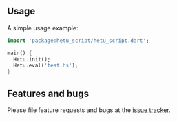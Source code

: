 ## Usage

A simple usage example:

```dart
import 'package:hetu_script/hetu_script.dart';

main() {
  Hetu.init();
  Hetu.eval('test.hs');
}
```

## Features and bugs

Please file feature requests and bugs at the [issue tracker][tracker].

[tracker]: https://github.com/hythl0day/HetuScript/issues
